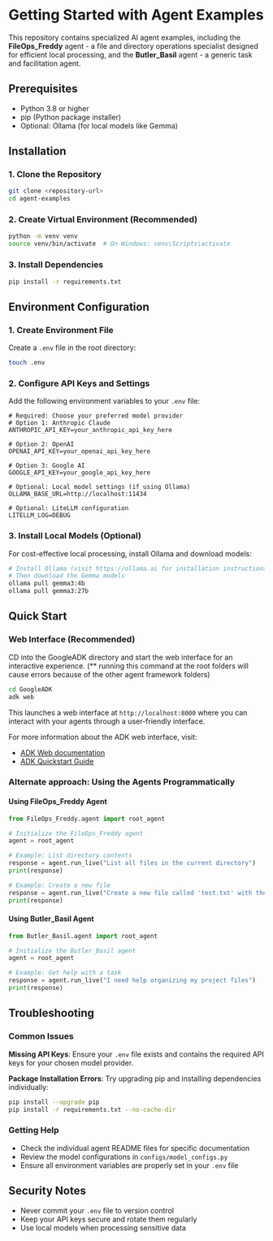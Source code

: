 # Getting Started with Agent Examples

This repository contains specialized AI agent examples, including the **FileOps_Freddy** agent - a file and directory operations specialist designed for efficient local processing, and the **Butler_Basil** agent - a generic task and facilitation agent.

## Prerequisites

- Python 3.8 or higher
- pip (Python package installer)
- Optional: Ollama (for local models like Gemma)

## Installation

### 1. Clone the Repository

```bash
git clone <repository-url>
cd agent-examples
```

### 2. Create Virtual Environment (Recommended)

```bash
python -m venv venv
source venv/bin/activate  # On Windows: venv\Scripts\activate
```

### 3. Install Dependencies

```bash
pip install -r requirements.txt
```

## Environment Configuration

### 1. Create Environment File

Create a `.env` file in the root directory:

```bash
touch .env
```

### 2. Configure API Keys and Settings

Add the following environment variables to your `.env` file:

```env
# Required: Choose your preferred model provider
# Option 1: Anthropic Claude
ANTHROPIC_API_KEY=your_anthropic_api_key_here

# Option 2: OpenAI
OPENAI_API_KEY=your_openai_api_key_here

# Option 3: Google AI
GOOGLE_API_KEY=your_google_api_key_here

# Optional: Local model settings (if using Ollama)
OLLAMA_BASE_URL=http://localhost:11434

# Optional: LiteLLM configuration
LITELLM_LOG=DEBUG
```

### 3. Install Local Models (Optional)

For cost-effective local processing, install Ollama and download models:

```bash
# Install Ollama (visit https://ollama.ai for installation instructions)
# Then download the Gemma models
ollama pull gemma3:4b
ollama pull gemma3:27b
```

## Quick Start

### Web Interface (Recommended)

CD into the  GoogleADK directory and start the web interface for an interactive experience. 
(** running this command at the root folders will cause errors because of the other agent framework folders)

```bash
cd GoogleADK
adk web
```

This launches a web interface at `http://localhost:8000` where you can interact with your agents through a user-friendly interface.

For more information about the ADK web interface, visit:
- [ADK Web documentation](https://github.com/google/adk-web)
- [ADK Quickstart Guide](https://google.github.io/adk-docs/get-started/quickstart/#run-your-agent)

### Alternate approach: Using the Agents Programmatically

#### Using FileOps_Freddy Agent

```python
from FileOps_Freddy.agent import root_agent

# Initialize the FileOps_Freddy agent
agent = root_agent

# Example: List directory contents
response = agent.run_live("List all files in the current directory")
print(response)

# Example: Create a new file
response = agent.run_live("Create a new file called 'test.txt' with the content 'Hello World'")
print(response)
```

#### Using Butler_Basil Agent

```python
from Butler_Basil.agent import root_agent

# Initialize the Butler_Basil agent
agent = root_agent

# Example: Get help with a task
response = agent.run_live("I need help organizing my project files")
print(response)
```

## Troubleshooting

### Common Issues

**Missing API Keys**: Ensure your `.env` file exists and contains the required API keys for your chosen model provider.


**Package Installation Errors**: Try upgrading pip and installing dependencies individually:
```bash
pip install --upgrade pip
pip install -r requirements.txt --no-cache-dir
```

### Getting Help

- Check the individual agent README files for specific documentation
- Review the model configurations in `configs/model_configs.py`
- Ensure all environment variables are properly set in your `.env` file

## Security Notes

- Never commit your `.env` file to version control
- Keep your API keys secure and rotate them regularly
- Use local models when processing sensitive data
